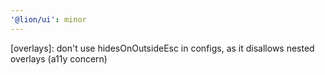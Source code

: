 ```yaml
---
'@lion/ui': minor
---
```


[overlays]: don't use hidesOnOutsideEsc in configs, as it disallows nested overlays (a11y concern)
